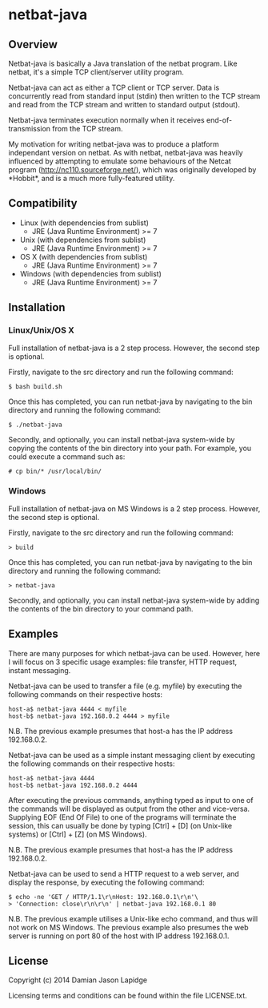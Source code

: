 netbat-java
===========

Overview
--------

Netbat-java is basically a Java translation of the netbat program. Like netbat, 
it's a simple TCP client/server utility program.

Netbat-java can act as either a TCP client or TCP server. Data is concurrently 
read from standard input (stdin) then written to the TCP stream and read from 
the TCP stream and written to standard output (stdout).

Netbat-java terminates execution normally when it receives end-of-transmission 
from the TCP stream.

My motivation for writing netbat-java was to produce a platform independant 
version on netbat. As with netbat, netbat-java was heavily influenced by 
attempting to emulate some behaviours of the Netcat program 
(http://nc110.sourceforge.net/), which was originally developed by \*Hobbit\*, 
and is a much more fully-featured utility.

Compatibility
-------------

* Linux (with dependencies from sublist)
  * JRE (Java Runtime Environment) >= 7
* Unix (with dependencies from sublist)
  * JRE (Java Runtime Environment) >= 7
* OS X (with dependencies from sublist)
  * JRE (Java Runtime Environment) >= 7
* Windows (with dependencies from sublist)
  * JRE (Java Runtime Environment) >= 7

Installation
------------

### Linux/Unix/OS X

Full installation of netbat-java is a 2 step process. However, the second step 
is optional.

Firstly, navigate to the src directory and run the following command:

    $ bash build.sh

Once this has completed, you can run netbat-java by navigating to the bin 
directory and running the following command:

    $ ./netbat-java

Secondly, and optionally, you can install netbat-java system-wide by copying 
the contents of the bin directory into your path. For example, you could 
execute a command such as:

    # cp bin/* /usr/local/bin/

### Windows

Full installation of netbat-java on MS Windows is a 2 step process. However, 
the second step is optional.

Firstly, navigate to the src directory and run the following command:

    > build

Once this has completed, you can run netbat-java by navigating to the bin 
directory and running the following command:

    > netbat-java

Secondly, and optionally, you can install netbat-java system-wide by adding the 
contents of the bin directory to your command path.

Examples
--------

There are many purposes for which netbat-java can be used. However, here I will 
focus on 3 specific usage examples: file transfer, HTTP request, instant 
messaging.

Netbat-java can be used to transfer a file (e.g. myfile) by executing the 
following commands on their respective hosts:

    host-a$ netbat-java 4444 < myfile
    host-b$ netbat-java 192.168.0.2 4444 > myfile

N.B. The previous example presumes that host-a has the IP address 192.168.0.2.

Netbat-java can be used as a simple instant messaging client by executing the 
following commands on their respective hosts:

    host-a$ netbat-java 4444
    host-b$ netbat-java 192.168.0.2 4444

After executing the previous commands, anything typed as input to one of the 
commands will be displayed as output from the other and vice-versa. Supplying 
EOF (End Of File) to one of the programs will terminate the session, this can 
usually be done by typing [Ctrl] + [D] \(on Unix-like systems\) or [Ctrl] + [Z] 
\(on MS Windows\).

N.B. The previous example presumes that host-a has the IP address 192.168.0.2.

Netbat-java can be used to send a HTTP request to a web server, and display the
response, by executing the following command:

    $ echo -ne 'GET / HTTP/1.1\r\nHost: 192.168.0.1\r\n'\
    > 'Connection: close\r\n\r\n' | netbat-java 192.168.0.1 80

N.B. The previous example utilises a Unix-like echo command, and thus will not
work on MS Windows. The previous example also presumes the web server is 
running on port 80 of the host with IP address 192.168.0.1.

License
-------

Copyright (c) 2014 Damian Jason Lapidge

Licensing terms and conditions can be found within the file LICENSE.txt.
